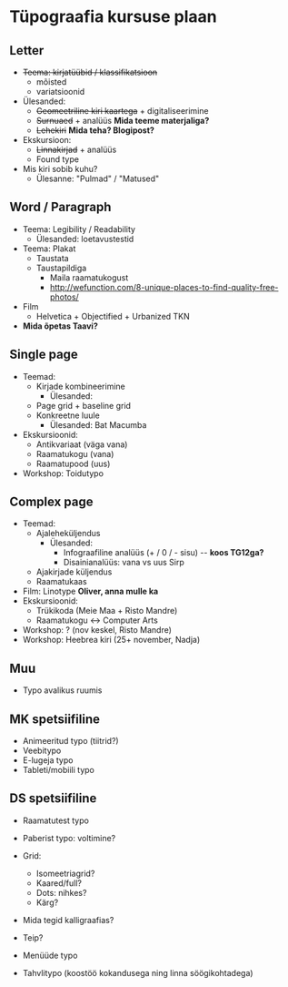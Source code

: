 # Tüpograafia kursuse plaan

## Letter

* ~~Teema: kirjatüübid / klassifikatsioon~~
    * mõisted
    * variatsioonid
* Ülesanded:
    * ~~Geomeetriline kiri kaartega~~ + digitaliseerimine
    * ~~Surnuaed~~ + analüüs **Mida teeme materjaliga?**
    * ~~Lehekiri~~ **Mida teha? Blogipost?**
* Ekskursioon:
    * ~~Linnakirjad~~ + analüüs
    * Found type
* Mis kiri sobib kuhu?
    * Ülesanne: "Pulmad" / "Matused"
    
## Word / Paragraph

* Teema: Legibility / Readability
    * Ülesanded: loetavustestid
* Teema: Plakat 
    * Taustata
    * Taustapildiga
      * Maila raamatukogust
      * http://wefunction.com/8-unique-places-to-find-quality-free-photos/
* Film
    * Helvetica + Objectified + Urbanized TKN
* **Mida õpetas Taavi?**

## Single page

* Teemad:
    * Kirjade kombineerimine
        * Ülesanded:
    * Page grid + baseline grid
    * Konkreetne luule 
        * Ülesanded: Bat Macumba
* Ekskursioonid:
    * Antikvariaat (väga vana)
    * Raamatukogu (vana)
    * Raamatupood (uus)
* Workshop: Toidutypo

## Complex page

* Teemad:
    * Ajaleheküljendus
        * Ülesanded:
            * Infograafiline analüüs (+ / 0 / - sisu) -- **koos TG12ga?**
            * Disainianalüüs: vana vs uus Sirp
    * Ajakirjade küljendus
    * Raamatukaas
* Film: Linotype **Oliver, anna mulle ka**
* Ekskursioonid:
    * Trükikoda (Meie Maa + Risto Mandre)
    * Raamatukogu <-> Computer Arts
* Workshop: ? (nov keskel, Risto Mandre)
* Workshop: Heebrea kiri (25+ november, Nadja)

## Muu

* Typo avalikus ruumis

## MK spetsiifiline

* Animeeritud typo (tiitrid?)
* Veebitypo
* E-lugeja typo
* Tableti/mobiili typo

## DS spetsiifiline

* Raamatutest typo
* Paberist typo: voltimine?
* Grid:
  * Isomeetriagrid?
  * Kaared/full?
  * Dots: nihkes?
  * Kärg?
* Mida tegid kalligraafias?
* Teip?

* Menüüde typo
* Tahvlitypo (koostöö kokandusega ning linna söögikohtadega)